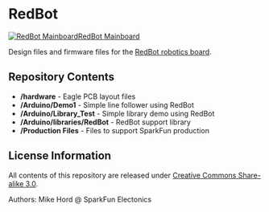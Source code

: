 RedBot
======

[![RedBot Mainboard](https://dlnmh9ip6v2uc.cloudfront.net//images/products/1/1/6/2/2/11622-01a.jpg)RedBot Mainboard](https://www.sparkfun.com/products/11622)

Design files and firmware files for the [RedBot robotics board](https://www.sparkfun.com/products/11622).

Repository Contents
-------------------

* **/hardware** - Eagle PCB layout files
* **/Arduino/Demo1** - Simple line follower using RedBot
* **/Arduino/Library_Test** - Simple library demo using RedBot
* **/Arduino/libraries/RedBot** - RedBot support library
* **/Production Files** - Files to support SparkFun production


License Information
-------------------

All contents of this repository are released under [Creative Commons Share-alike 3.0](http://creativecommons.org/licenses/by-sa/3.0/).

Authors: Mike Hord @ SparkFun Electonics
